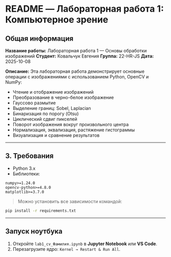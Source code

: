 
# README — Лабораторная работа 1: Компьютерное зрение

## Общая информация

**Название работы:** Лабораторная работа 1 — Основы обработки изображений
**Студент:** Ковальчук Евгения
**Группа:** 22-HR-JS
**Дата:** 2025-10-08

**Описание:**
Эта лабораторная работа демонстрирует основные операции с изображениями с использованием Python, OpenCV и NumPy:

* Чтение и отображение изображений
* Преобразование в черно-белое изображение
* Гауссово размытие
* Выделение границ: Sobel, Laplacian
* Бинаризация по порогу (Otsu)
* Циклический сдвиг пикселей
* Поворот изображения вокруг произвольного центра
* Нормализация, эквализация, растяжение гистограммы
* Визуализация и сравнение результатов

---


## 3. Требования

* Python 3.x
* Библиотеки:

```
numpy>=1.24.0
opencv-python>=4.8.0
matplotlib>=3.7.0
```

> Можно установить все зависимости командой:

```bash
pip install -r requirements.txt
```

---

## Запуск ноутбука

1. Откройте `lab1_cv_Фамилия.ipynb` в **Jupyter Notebook** или **VS Code**.
3. Перезагрузите ядро: `Kernel → Restart & Run All`.

